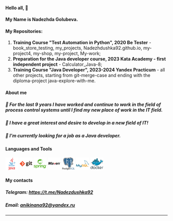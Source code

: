 #### **Hello all, 👋**
#### **My Name is Nadezhda Golubeva.**

#### **My Repositories**: 
1. **Training Course "Test Automation in Python", 2020 Be Tester** - book_store_testing, my_projects, Nadezhdushka92.github.io, my-project4, my-shop, my-project, My-work;
2. **Preparation for the Java developer course, 2023 Kata Academy - first independent project** - Calculator_Java-8;
3. **Training Course "Java Developer", 2023-2024 Yandex Practicum** - all other projects, starting from git-merge-case and ending with the diploma-project java-explore-with-me.

#### About me
##### 📌 For the last 9 years I have worked and continue to work in the field of process control systems until I find my new place of work in the IT field.
##### 📌 I have a great interest and desire to develop in a new field of IT!
##### 📌 I'm currently looking for a job as a Java developer.

#### Languages and Tools
<div>
<a href="https://www.oracle.com/java" target="_blank">
  <img src="java.svg" title="Java" alt="Java" width="40" height="40" /></a>
<a href="https://git-scm.com" target="_blank">
  <img src="git.svg" title="Git" alt="Git" width="40" height="40" /></a>
<a href="https://spring.io" target="_blank">
  <img src="spring.svg" title="Spring" alt="Spring" width="40" height="40" /></a>
<a href="https://maven.apache.org/" target="_blank">
    <img src="maven.svg" title="Maven" alt="Maven" width="40" height="40" /></a>
<a href="https://www.postgresql.org/" target="_blank">
  <img src="postgresql.svg" title="Postgressql" alt="Postgressql" width="40" height="40" /></a>
<a href="https://www.mysql.com/" target="_blank">
  <img src="mysql.svg" title="Mysql" alt="Mysql" width="40" height="40" /></a>
<a href="https://www.docker.com/" target="_blank">
  <img src="docker.svg" title="Docker" alt="Docker" width="40" height="40" /></a>
</div>

#### My contacts
##### Telegram: https://t.me/Nadezdushka92 &nbsp;
##### Email: anikinana92@yandex.ru
---



